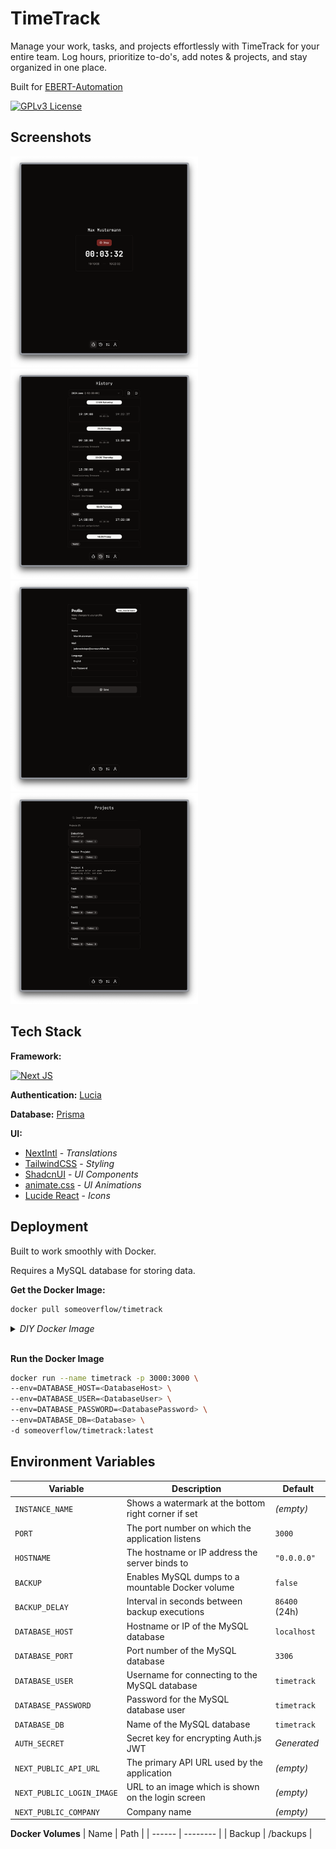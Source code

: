 # TimeTrack

Manage your work, tasks, and projects effortlessly with TimeTrack for your
entire team. Log hours, prioritize to-do's, add notes & projects, and stay
organized in one place.

Built for [EBERT-Automation](https://ebert-automation.de/)

[![GPLv3 License](https://img.shields.io/badge/License-GPL%20v3-yellow.svg)](https://opensource.org/licenses/)

## Screenshots

<div>
  <img src="https://github.com/someoverflow/timetrack/blob/e5e8f48be97b05f35e1cb0b4a276b38b82ec6204/screenshots/Home.png" width="300">
  <img src="https://github.com/someoverflow/timetrack/blob/e5e8f48be97b05f35e1cb0b4a276b38b82ec6204/screenshots/History.png" width="300">
  <img src="https://github.com/someoverflow/timetrack/blob/e5e8f48be97b05f35e1cb0b4a276b38b82ec6204/screenshots/Profile.png" width="300">
  <img src="https://github.com/someoverflow/timetrack/blob/e5e8f48be97b05f35e1cb0b4a276b38b82ec6204/screenshots/Projects.png" width="300">
</div>

## Tech Stack

**Framework:**

[![Next JS](https://img.shields.io/badge/Next-black?style=for-the-badge&logo=next.js&logoColor=white)](https://nextjs.org/)

**Authentication:** [Lucia](https://lucia-auth.com/)

**Database:** [Prisma](https://www.prisma.io/)

**UI:**

- [NextIntl](https://next-intl-docs.vercel.app/) - _Translations_
- [TailwindCSS](https://tailwindcss.com/) - _Styling_
- [ShadcnUI](https://ui.shadcn.com/) - _UI Components_
- [animate.css](https://animate.style/) - _UI Animations_
- [Lucide React](https://lucide.dev/guide/packages/lucide-react) - _Icons_

## Deployment

Built to work smoothly with Docker.

Requires a MySQL database for storing data.

**Get the Docker Image:**

```bash
docker pull someoverflow/timetrack
```

<details>
<summary><i>DIY Docker Image</i></summary>
<br>
<pre>
docker buildx create --name somebuilder
docker buildx use somebuilder
docker buildx inspect --bootstrap
docker buildx build --platform linux/amd64,linux/arm64 -t someoverflow/timetrack:dev .
</pre>
</details>
<br>

**Run the Docker Image**

```bash
docker run --name timetrack -p 3000:3000 \
--env=DATABASE_HOST=<DatabaseHost> \
--env=DATABASE_USER=<DatabaseUser> \
--env=DATABASE_PASSWORD=<DatabasePassword> \
--env=DATABASE_DB=<Database> \
-d someoverflow/timetrack:latest
```

## Environment Variables

| Variable                  | Description                                         | Default       |
| ------------------------- | --------------------------------------------------- | ------------- |
| `INSTANCE_NAME`           | Shows a watermark at the bottom right corner if set | _(empty)_     |
| `PORT`                    | The port number on which the application listens    | `3000`        |
| `HOSTNAME`                | The hostname or IP address the server binds to      | `"0.0.0.0"`   |
| `BACKUP`                  | Enables MySQL dumps to a mountable Docker volume    | `false`       |
| `BACKUP_DELAY`            | Interval in seconds between backup executions       | `86400` (24h) |
| `DATABASE_HOST`           | Hostname or IP of the MySQL database                | `localhost`   |
| `DATABASE_PORT`           | Port number of the MySQL database                   | `3306`        |
| `DATABASE_USER`           | Username for connecting to the MySQL database       | `timetrack`   |
| `DATABASE_PASSWORD`       | Password for the MySQL database user                | `timetrack`   |
| `DATABASE_DB`             | Name of the MySQL database                          | `timetrack`   |
| `AUTH_SECRET`             | Secret key for encrypting Auth.js JWT               | _Generated_   |
| `NEXT_PUBLIC_API_URL`     | The primary API URL used by the application         | _(empty)_     |
| `NEXT_PUBLIC_LOGIN_IMAGE` | URL to an image which is shown on the login screen  | _(empty)_     |
| `NEXT_PUBLIC_COMPANY`     | Company name                                        | _(empty)_     |

**Docker Volumes**
| Name | Path |
| ------ | -------- |
| Backup | /backups |
